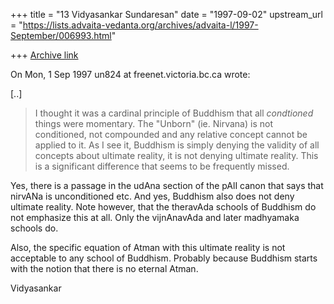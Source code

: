 +++
title = "13 Vidyasankar Sundaresan"
date = "1997-09-02"
upstream_url = "https://lists.advaita-vedanta.org/archives/advaita-l/1997-September/006993.html"

+++
[Archive link](https://lists.advaita-vedanta.org/archives/advaita-l/1997-September/006993.html)

On Mon, 1 Sep 1997 un824 at freenet.victoria.bc.ca wrote:

[..]

> I thought it was a cardinal principle of Buddhism that all *condtioned*
> things were momentary. The "Unborn" (ie. Nirvana) is not conditioned, not
> compounded and any relative concept cannot be applied to it.  As I see it,
> Buddhism is simply denying the validity of all concepts about ultimate
> reality, it is not denying ultimate reality. This is a significant
> difference that seems to be frequently missed.

Yes, there is a passage in the udAna section of the pAlI canon that says
that nirvANa is unconditioned etc. And yes, Buddhism also does not deny
ultimate reality. Note however, that the theravAda schools of Buddhism do
not emphasize this at all. Only the vijnAnavAda and later madhyamaka
schools do.

Also, the specific equation of Atman with this ultimate reality is not
acceptable to any school of Buddhism. Probably because Buddhism starts
with the notion that there is no eternal Atman.

Vidyasankar


